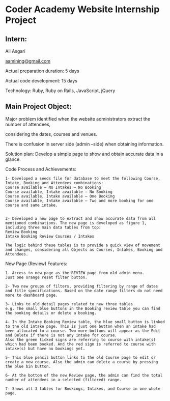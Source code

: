 # Coder Academy Website Internship Project

## Intern:

Ali Asgari

aamining@gmail.com

Actual preparation duration: 5 days

Actual code development: 15 days

Technology: Ruby, Ruby on Rails, JavaScript, jQuery

## Main Project Object:

Major problem identified when the website administrators extract the number of attendees,

considering the dates, courses and venues.

There is confusion in server side (admin –side) when obtaining information.

Solution plan: Develop a simple page to show and obtain accurate data in a glance.

Code Process and Achievements:

```
1- Developed a seeds file for database to meet the following Course, Intake, Booking and Attendees combinations:
Course available – No Intakes – No Booking
Course available, Intake available – No Booking
Course available, Intake available – One Booking
Course available, Intake available – Two and more booking for one course and same intake.


2- Developed a new page to extract and show accurate data from all mentioned combinations. The new page is developed as figure 1, including three main data tables from top:
Review Booking
Intake Booking Review Courses / Intakes

The logic behind these tables is to provide a quick view of movement and changes, considering all Objects as Courses, Intakes, Booking and Attendees.
```

New Page (Review) Features:

```
1- Access to new page as the REVIEW page from old admin menu.
Just one orange reset filter button.

2- Two new groups of filters, providing filtering by range of dates and title specifications. Based on the date range filters do not need more to dashboard page.

3- Links to old detail pages related to new three tables.
e.g. The small blue buttons in the Booking review table you can find the booking details or delete a booking.

4- In the Intake Booking Review table, the blue small button is linked to the old intake page. This is just one button when an intake had been allocated to a course. Two more buttons will appear as the Edit and Delete if there is not any intake for course.
Also the green ticked signs are referring to course with intake(s) which had been booked. And the red sign is referred to course with intake(s) but have no bookings yet.

5- This blue pencil button links to the old Course page to edit or create a new course. Also the admin can delete a course by pressing the blue bin button.

6- At the bottom of the new Review page, the admin can find the total number of attendees in a selected (filtered) range.

7- Shows all 3 tables for Bookings, Intakes, and Course in one whole page.
```
